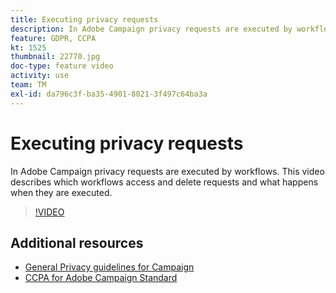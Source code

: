 ```yaml
---
title: Executing privacy requests
description: In Adobe Campaign privacy requests are executed by workflows. This video describes which workflows access and delete requests and what happens when they are executed.
feature: GDPR, CCPA
kt: 1525
thumbnail: 22770.jpg
doc-type: feature video
activity: use
team: TM
exl-id: da796c3f-ba35-4901-8021-3f497c64ba3a
---
```

# Executing privacy requests

In Adobe Campaign privacy requests are executed by workflows. This video describes which workflows access and delete requests and what happens when they are executed.

>[!VIDEO](https://video.tv.adobe.com/v/22770?quality=12)

## Additional resources

* [General Privacy guidelines for Campaign](https://helpx.adobe.com/campaign/kb/campaign-privacy-overview.html)
* [CCPA for Adobe Campaign Standard](https://helpx.adobe.com/campaign/kb/acs-privacy.html#ccpa)
